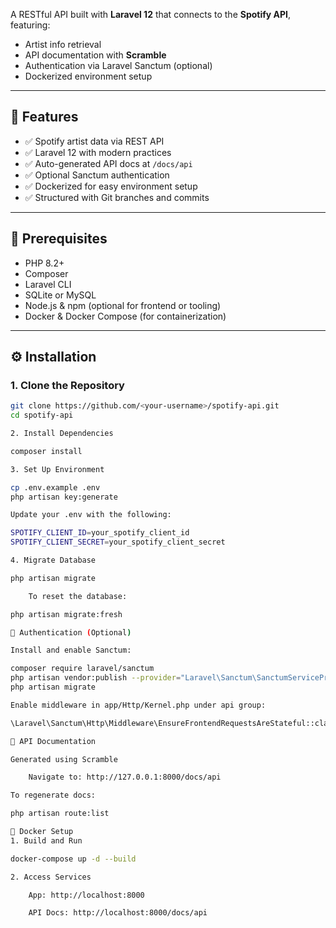 

A RESTful API built with **Laravel 12** that connects to the **Spotify API**, featuring:

- Artist info retrieval
- API documentation with **Scramble**
- Authentication via Laravel Sanctum (optional)
- Dockerized environment setup

---

## 🚀 Features

- ✅ Spotify artist data via REST API
- ✅ Laravel 12 with modern practices
- ✅ Auto-generated API docs at `/docs/api`
- ✅ Optional Sanctum authentication
- ✅ Dockerized for easy environment setup
- ✅ Structured with Git branches and commits

---

## 🧰 Prerequisites

- PHP 8.2+
- Composer
- Laravel CLI
- SQLite or MySQL
- Node.js & npm (optional for frontend or tooling)
- Docker & Docker Compose (for containerization)

---

## ⚙️ Installation

### 1. Clone the Repository
```bash
git clone https://github.com/<your-username>/spotify-api.git
cd spotify-api

2. Install Dependencies

composer install

3. Set Up Environment

cp .env.example .env
php artisan key:generate

Update your .env with the following:

SPOTIFY_CLIENT_ID=your_spotify_client_id
SPOTIFY_CLIENT_SECRET=your_spotify_client_secret

4. Migrate Database

php artisan migrate

    To reset the database:

php artisan migrate:fresh

🔐 Authentication (Optional)

Install and enable Sanctum:

composer require laravel/sanctum
php artisan vendor:publish --provider="Laravel\Sanctum\SanctumServiceProvider"
php artisan migrate

Enable middleware in app/Http/Kernel.php under api group:

\Laravel\Sanctum\Http\Middleware\EnsureFrontendRequestsAreStateful::class,

📘 API Documentation

Generated using Scramble

    Navigate to: http://127.0.0.1:8000/docs/api

To regenerate docs:

php artisan route:list

🐳 Docker Setup
1. Build and Run

docker-compose up -d --build

2. Access Services

    App: http://localhost:8000

    API Docs: http://localhost:8000/docs/api
